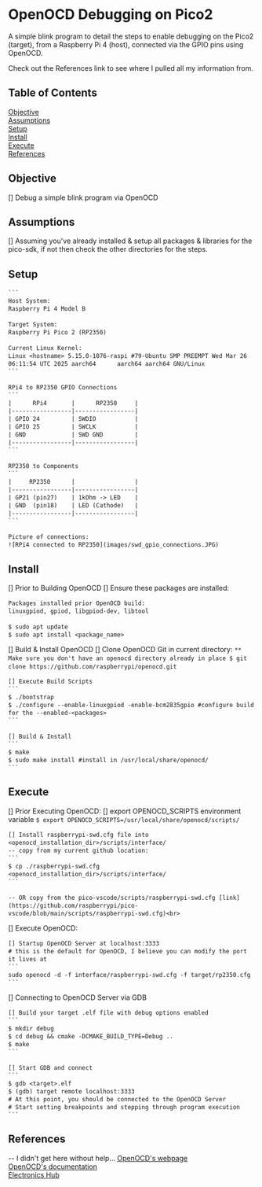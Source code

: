 # OpenOCD Debugging on Pico2

A simple blink program to detail the steps to enable debugging on the Pico2 (target), from a Raspberry Pi 4 (host), connected via the GPIO pins using OpenOCD.

Check out the References link to see where I pulled all my information from.

## Table of Contents

[Objective](#objective)<br>
[Assumptions](#assumptions)<br>
[Setup](#setup)<br>
[Install](#install)<br>
[Execute](#execute)<br>
[References](#references)<br>

## Objective
[] Debug a simple blink program via OpenOCD

## Assumptions
[] Assuming you've already installed & setup all packages & libraries for the pico-sdk, if not then check the other directories for the steps.

## Setup
	```
	Host System:
	Raspberry Pi 4 Model B

	Target System:
	Raspberry Pi Pico 2 (RP2350)

	Current Linux Kernel:
	Linux <hostname> 5.15.0-1076-raspi #79-Ubuntu SMP PREEMPT Wed Mar 26 06:11:54 UTC 2025 aarch64 		aarch64 aarch64 GNU/Linux
	```
	
	RPi4 to RP2350 GPIO Connections
	```
	|      RPi4       |      RP2350     |
	|-----------------|-----------------|
	| GPIO 24         | SWDIO           |
	| GPIO 25         | SWCLK           |
	| GND             | SWD GND         |
	|-----------------|-----------------|
	```
	
	RP2350 to Components
	```
	|     RP2350      |                 |
	|-----------------|-----------------|
	| GP21 (pin27)    | 1kOhm -> LED    |
	| GND  (pin18)    | LED (Cathode)   |
	|-----------------|-----------------|
	```	
	
	Picture of connections:
	![RPi4 connected to RP2350](images/swd_gpio_connections.JPG)

## Install
[] Prior to Building OpenOCD
	[] Ensure these packages are installed:

	Packages installed prior OpenOCD build:
	linuxgpiod, gpiod, libgpiod-dev, libtool

	$ sudo apt update
	$ sudo apt install <package_name>


[] Build & Install OpenOCD
	[] Clone OpenOCD Git in current directory:
	```
	** Make sure you don't have an openocd directory already in place
	$ git clone https://github.com/raspberrypi/openocd.git
	```
	
	[] Execute Build Scripts
	```
	$ ./bootstrap
	$ ./configure --enable-linuxgpiod -enable-bcm2835gpio #configure build for the --enabled-<packages>
	```
	
	[] Build & Install
	```
	$ make
	$ sudo make install #install in /usr/local/share/openocd/
	```
	
## Execute
[] Prior Executing OpenOCD:
	[] export OPENOCD_SCRIPTS environment variable
	```
	$ export OPENOCD_SCRIPTS=/usr/local/share/openocd/scripts/
	```
	
	[] Install raspberrypi-swd.cfg file into <openocd_installation_dir>/scripts/interface/
	-- copy from my current github location:
	```
	$ cp ./raspberrypi-swd.cfg <openocd_installation_dir>/scripts/interface/
	```
	
	-- OR copy from the pico-vscode/scripts/raspberrypi-swd.cfg [link](https://github.com/raspberrypi/pico-vscode/blob/main/scripts/raspberrypi-swd.cfg)<br>
	
[] Execute OpenOCD:

	[] Startup OpenOCD Server at localhost:3333
	# this is the default for OpenOCD, I believe you can modify the port it lives at
	```
	sudo openocd -d -f interface/raspberrypi-swd.cfg -f target/rp2350.cfg
	```
	
[] Connecting to OpenOCD Server via GDB
	
	[] Build your target .elf file with debug options enabled
	```
	$ mkdir debug
	$ cd debug && cmake -DCMAKE_BUILD_TYPE=Debug ..
	$ make
	``` 
	
	[] Start GDB and connect
	```
	$ gdb <target>.elf
	$ (gdb) target remote localhost:3333
	# At this point, you should be connected to the OpenOCD Server
	# Start setting breakpoints and stepping through program execution
	```
	
## References
-- I didn't get here without help...
[OpenOCD's webpage](https://openocd.org/)<br>
[OpenOCD's documentation](https://openocd.org/doc/html/index.html#toc-Running-1)<br>
[Electronics Hub](https://www.electronicshub.org/programming-raspberry-pi-pico-with-swd/)<br>
[]()<br>
